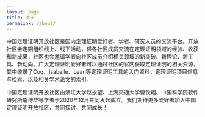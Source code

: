 ```yaml
---
layout: page
title: 关于
permalink: /about/
---
```


中国定理证明开放社区是国内定理证明爱好者、学者、研究人员的交流平台。开放社区会定期组织线上、线下活动，供各社区成员交流在定理证明领域的经验、收获和新成果，社区也会邀请学者向社区成员介绍相关领域的新突破、新理论、新工具、新动向。广大定理证明爱好者可以通过社区的官网获取定理证明的相关资源，其中收录了Coq、Isabelle、Lean等定理证明工具的入门资料，定理证明项目信息与检索，以及相关学术论文的索引。

中国定理证明开放社区由浙江大学赵永望、上海交通大学曹钦翔、中国科学院软件研究所詹博华等学者于2020年12月共同发起成立。我们期待更多爱好者加入中国定理证明开放社区，共同探讨，共同成长！